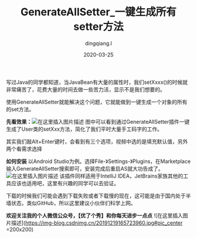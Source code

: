 ﻿---
layout:     post
title:      GenerateAllSetter_一键生成所有setter方法
subtitle:   
date:       2020-03-25
author:     dingqiang.l
header-img: img/post-bg-YesOrNo.jpg
catalog: true
tags:
    - 工具
    - 开发技巧
---

写过Java的同学都知道，当JavaBean有大量的属性时，我们setXxxx()的时候就非常痛苦了，花费大量的时间去做一些苦力活，显示不是我们想要的。

使用GenerateAllSetter就能解决这个问题，它就能做到一键生成一个对象的所有的set方法。

**先看效果：**![在这里插入图片描述](https://img-blog.csdnimg.cn/20200325152001787.gif)
图中可以看到通过GenerateAllSetter插件一键生成了User类的setXxx方法，简化了我们平时大量手工码字的工作。

其实我们敲Alt+Enter键时，会看到有三个选项，视频中选的是填充默认值，另外两个看需求选择

**如何安装**
以Android Studio为例。选择File-》Settings-》Plugins，在Marketplace输入GenerateAllSetter搜索即可，安装完成后重启AS就大功告成了。
![在这里插入图片描述](https://img-blog.csdnimg.cn/20200325153354689.png)
该插件同样适用于IntelliJ IDEA，JetBrains家族其他的工具应该也适用吧，这里有兴趣的同学可以去验证。

下载的时候我们可能会遇到下载失败或者下载慢的现在，这可能是由于国内处于半墙状态，类似GitHub，所以这里建议小伙伴们科学上网。

**欢迎关注我的个人微信公众号，【优了个秀】和你每天进步一点点**
![在这里插入图片描述](https://img-blog.csdnimg.cn/20191219165723960.jpg#pic_center =200x200)

